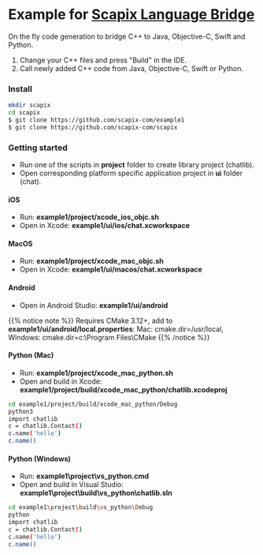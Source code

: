 # Example for [Scapix Language Bridge](https://www.scapix.com/)

On the fly code generation to bridge C++ to Java, Objective-C, Swift and Python.

1. Change your C++ files and press "Build" in the IDE.
2. Call newly added C++ code from Java, Objective-C, Swift or Python.

### Install

```bash
mkdir scapix
cd scapix
$ git clone https://github.com/scapix-com/example1
$ git clone https://github.com/scapix-com/scapix
```

### Getting started

- Run one of the scripts in **project** folder to create library project (chatlib).
- Open corresponding platform specific application project in **ui** folder (chat).

#### iOS

- Run: **example1/project/xcode_ios_objc.sh**
- Open in Xcode: **example1/ui/ios/chat.xcworkspace**

#### MacOS

- Run: **example1/project/xcode_mac_objc.sh**
- Open in Xcode: **example1/ui/macos/chat.xcworkspace**

#### Android

- Open in Android Studio: **example1/ui/android**

{{% notice note %}}
Requires CMake 3.12+, add to **example1/ui/android/local.properties**: Mac: cmake.dir=/usr/local, Windows: cmake.dir=c\:\\Program Files\\CMake
{{% /notice %}}

#### Python (Mac)

- Run: **example1/project/xcode_mac_python.sh**
- Open and build in Xcode: **example1/project/build/xcode_mac_python/chatlib.xcodeproj**

```bash
cd example1/project/build/xcode_mac_python/Debug
python3
import chatlib
c = chatlib.Contact()
c.name('hello')
c.name()
```

#### Python (Windows)

- Run: **example1\project\vs_python.cmd**
- Open and build in Visual Studio: **example1\project\build\vs_python\chatlib.sln**

```bash
cd example1\project\build\vs_python\Debug
python
import chatlib
c = chatlib.Contact()
c.name('hello')
c.name()
```
